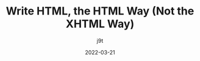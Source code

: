 ---
author: j9t
date: 2022-03-21
draft: true
publisher: css
tags:
  - html
  - optimization
target_url: https://css-tricks.com/write-html-the-html-way-not-the-xhtml-way/
title: Write HTML, the HTML Way (Not the XHTML Way)
---